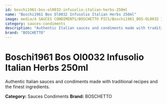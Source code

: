 ```yaml
---
id: boschi1961-bos-ol0032-infusolio-italian-herbs-250ml
name: "Boschi1961 Bos Ol0032 Infusolio Italian Herbs 250ml"
image: media/4 SAUCES CONDIMENTS/BOSCHETTO PICS/Boschi1961_BOS-OL0032 Infusolio Italian Herbs 250ml.png
category: sauces-condiments
description: "Authentic Italian sauces and condiments made with traditional recipes and the finest ingredients."
brand: "BOSCHETTO"
---
```


# Boschi1961 Bos Ol0032 Infusolio Italian Herbs 250ml

Authentic Italian sauces and condiments made with traditional recipes and the finest ingredients.

**Category:** Sauces Condiments
**Brand:** BOSCHETTO
